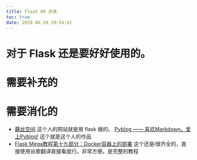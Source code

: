 ```yaml
---
title: Flask 00 总体
toc: true
date: 2018-06-20 19:54:41
---
```


# 对于 Flask 还是要好好使用的。






# 需要补充的




# 需要消化的
- [藕丝空间](https://www.os373.cn/article/1) 这个人的网站就是用 flask 做的。 [Pyblog —— 喜欢Markdown，爱上Pyblog!](https://eastossifrage.github.io/pyblog/) 这个就是这个人的作品
- [Flask Mega教程第十九部分：Docker容器上的部署](https://blog.miguelgrinberg.com/post/the-flask-mega-tutorial-part-xix-deployment-on-docker-containers) 这个还是i很齐全的，直接使用谷歌翻译直接看就行。非常方便。是完整的教程